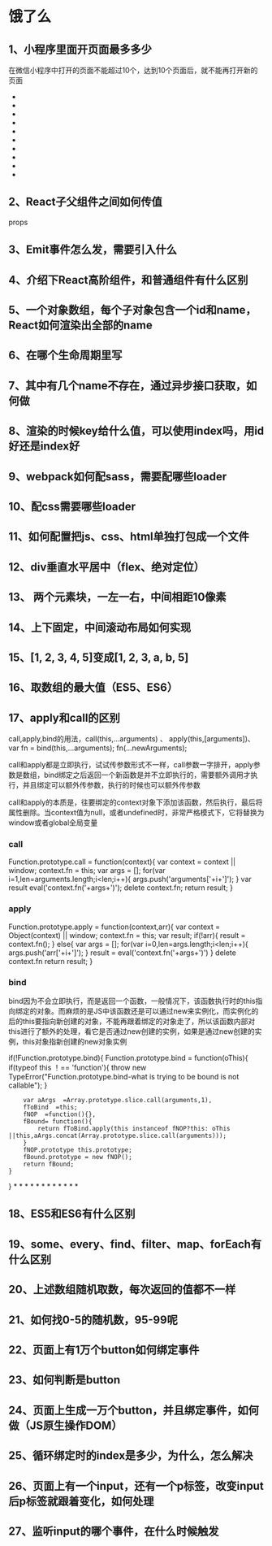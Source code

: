 # 饿了么
	 
## 1、小程序里面开页面最多多少

在微信小程序中打开的页面不能超过10个，达到10个页面后，就不能再打开新的页面


*
*
*
*
*
*
*
*
*
*

	 
## 2、React子父组件之间如何传值


props
	 
     
## 3、Emit事件怎么发，需要引入什么
	 
## 4、介绍下React高阶组件，和普通组件有什么区别
	 
## 5、一个对象数组，每个子对象包含一个id和name，React如何渲染出全部的name
	 
## 6、在哪个生命周期里写
	 
## 7、其中有几个name不存在，通过异步接口获取，如何做
	 
## 8、渲染的时候key给什么值，可以使用index吗，用id好还是index好
	 
## 9、webpack如何配sass，需要配哪些loader
	 
## 10、配css需要哪些loader
	 
## 11、如何配置把js、css、html单独打包成一个文件
	 
## 12、div垂直水平居中（flex、绝对定位）
	 
## 13、 两个元素块，一左一右，中间相距10像素
	 
## 14、上下固定，中间滚动布局如何实现
	 
## 15、[1, 2, 3, 4, 5]变成[1, 2, 3, a, b, 5]
	 
## 16、取数组的最大值（ES5、ES6）
	 
## 17、apply和call的区别



call,apply,bind的用法，call(this,...arguments)  、 apply(this,[arguments])、 var fn = bind(this,...arguments); fn(...newArguments);

call和apply都是立即执行，试试传参数形式不一样，call参数一字排开，apply参数是数组，bind绑定之后返回一个新函数是并不立即执行的，需要额外调用才执行，并且绑定可以额外传参数，执行的时候也可以额外传参数


call和apply的本质是，往要绑定的context对象下添加该函数，然后执行，最后将属性删除。当context值为null，或者undefined时，非常严格模式下，它将替换为window或者global全局变量





### call
 
Function.prototype.call = function(context){
    var context = context || window;
    context.fn = this;
    var args = [];
    for(var i=1,len=arguments.length;i<len;i++){
          args.push('arguments['+i+']');
    }
    var result eval('context.fn('+args+')');
    delete context.fn;
    return result;
} 


### apply

Function.prototype.apply = function(context,arr){
    var context = Object(context) || window;
    context.fn = this;
    var result;
    if(!arr){
        result = context.fn();
    }
    else{
        var args = [];
        for(var i=0,len=args.length;i<len;i++){
            args.push('arr['+i+']');
        }
        result = eval('context.fn('+args+')')
    }
    delete context.fn
    return result;
}

### bind


bind因为不会立即执行，而是返回一个函数，一般情况下，该函数执行时的this指向绑定的对象。而麻烦的是JS中该函数还是可以通过new来实例化，而实例化的后的this要指向新创建的对象，不能再跟着绑定的对象走了，所以该函数内部对this进行了额外的处理，看它是否通过new创建的实例，如果是通过new创建的实例，this对象指新创建的new对象实例


if(!Function.prototype.bind){
    Function.prototype.bind = function(oThis){
        if(typeof this ！== 'function'){
            throw new TypeError("Function.prototype.bind-what is trying to be bound is not callable");
        }

        var aArgs  =Array.prototype.slice.call(arguments,1),
        fToBind  =this;
        fNOP  =function(){},
        fBound= function(){
            return fToBind.apply(this instanceof fNOP?this: oThis ||this,aArgs.concat(Array.prototype.slice.call(arguments)));
        }
        fNOP.prototype this.prototype;
        fBound.prototype = new fNOP();
        return fBound;
    }
}
*
*
*
*
*
*
*
*
*
*
*
*
	 
## 18、ES5和ES6有什么区别
	 
## 19、some、every、find、filter、map、forEach有什么区别
	 
## 20、上述数组随机取数，每次返回的值都不一样
	 
## 21、如何找0-5的随机数，95-99呢
	 
## 22、页面上有1万个button如何绑定事件
	 
## 23、如何判断是button
	 
## 24、页面上生成一万个button，并且绑定事件，如何做（JS原生操作DOM）
	 
## 25、循环绑定时的index是多少，为什么，怎么解决
	 
## 26、页面上有一个input，还有一个p标签，改变input后p标签就跟着变化，如何处理
	 
## 27、监听input的哪个事件，在什么时候触发

